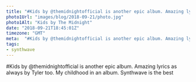 ```yaml
---
title: "#Kids by @themidnightofficial is another epic album. Amazing lyrics as always by Tyler too. My child"
photo1Url: "images/blog/2018-09-21/photo.jpg"
photo1Alt: "Kids by The Midnight"
date: "2018-09-21T18:45:01Z"
timezone: "GMT"
meta:  "#Kids by @themidnightofficial is another epic album. Amazing lyrics as always by Tyler too. My child"
tags:
- synthwave
---
```

#Kids by @themidnightofficial is another epic album. Amazing lyrics as always by Tyler too. My childhood in an album. Synthwave is the best

